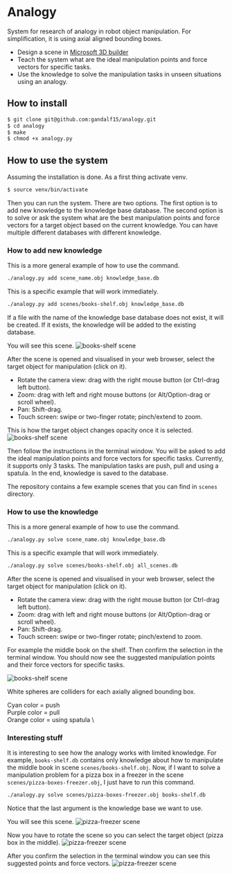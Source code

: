# Analogy
System for research of analogy in robot object manipulation.
For simplification, it is using axial aligned bounding boxes.

- Design a scene in [Microsoft 3D builder](https://www.microsoft.com/en-gb/p/3d-builder/9wzdncrfj3t6?activetab=pivot:overviewtab)
- Teach the system what are the ideal manipulation points and force vectors for specific tasks.
- Use the knowledge to solve the manipulation tasks in unseen situations using an analogy.

## How to install

```bash
$ git clone git@github.com:gandalf15/analogy.git
$ cd analogy
$ make
$ chmod +x analogy.py
```

## How to use the system
Assuming the installation is done. As a first thing activate venv.

```bash
$ source venv/bin/activate
```
Then you can run the system. There are two options. The first option is to add new knowledge to the knowledge base database.
The second option is to solve or ask the system what are the best manipulation points and force vectors for a target object based on the current knowledge.
You can have multiple different databases with different knowledge.

### How to add new knowledge

This is a more general example of how to use the command.
```bash
./analogy.py add scene_name.obj knowledge_base.db
```

This is a specific example that will work immediately.
```bash
./analogy.py add scenes/books-shelf.obj knowledge_base.db
```

If a file with the name of the knowledge base database does not exist, it will be created.
If it exists, the knowledge will be added to the existing database.

You will see this scene.
![books-shelf scene](https://github.com/gandalf15/analogy/blob/master/images/books-shelf.png)

After the scene is opened and visualised in your web browser, select the target object for manipulation (click on it).

- Rotate the camera view: drag with the right mouse button (or Ctrl-drag left button).
- Zoom: drag with left and right mouse buttons (or Alt/Option-drag or scroll wheel).
- Pan: Shift-drag.
- Touch screen: swipe or two-finger rotate; pinch/extend to zoom.

This is how the target object changes opacity once it is selected.
![books-shelf scene](https://github.com/gandalf15/analogy/blob/master/images/books-shelf-2.png)

Then follow the instructions in the terminal window.
You will be asked to add the ideal manipulation points and force vectors for specific tasks.
Currently, it supports only 3 tasks. The manipulation tasks are push, pull and using a spatula.
In the end, knowledge is saved to the database.

The repository contains a few example scenes that you can find in `scenes` directory.

### How to use the knowledge

This is a more general example of how to use the command.
```bash
./analogy.py solve scene_name.obj knowledge_base.db
```

This is a specific example that will work immediately.
```bash
./analogy.py solve scenes/books-shelf.obj all_scenes.db
```

After the scene is opened and visualised in your web browser, select the target object for manipulation (click on it).

- Rotate the camera view: drag with the right mouse button (or Ctrl-drag left button).
- Zoom: drag with left and right mouse buttons (or Alt/Option-drag or scroll wheel).
- Pan: Shift-drag.
- Touch screen: swipe or two-finger rotate; pinch/extend to zoom.

For example the middle book on the shelf. Then confirm the selection in the terminal window.
You should now see the suggested manipulation points and their force vectors for specific tasks.

![books-shelf scene](https://github.com/gandalf15/analogy/blob/master/images/books-shelf-3.png)

White spheres are colliders for each axially aligned bounding box.

Cyan color = push \
Purple color = pull \
Orange color = using spatula \

### Interesting stuff

It is interesting to see how the analogy works with limited knowledge.
For example, `books-shelf.db` contains only knowledge about how to manipulate the middle book in scene `scenes/books-shelf.obj`.
Now, if I want to solve a manipulation problem for a pizza box in a freezer in the scene `scenes/pizza-boxes-freezer.obj`, I just have to run this command.

```bash
./analogy.py solve scenes/pizza-boxes-freezer.obj books-shelf.db
```

Notice that the last argument is the knowledge base we want to use.

You will see this scene.
![pizza-freezer scene](https://github.com/gandalf15/analogy/blob/master/images/pizza-freezer.png)

Now you have to rotate the scene so you can select the target object (pizza box in the middle).
![pizza-freezer scene](https://github.com/gandalf15/analogy/blob/master/images/pizza-freezer-2.png)

After you confirm the selection in the terminal window you can see this suggested points and force vectors.
![pizza-freezer scene](https://github.com/gandalf15/analogy/blob/master/images/pizza-freezer-3.png)
